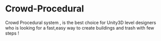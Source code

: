 # Crowd-Procedural
Crowd Procedural system , is the best choice for Unity3D level designers who is looking ​for a fast,easy way to create buildings and trash with few steps !​
